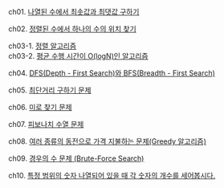 ch01. [나열된 수에서 최솟값과 최댓값 구하기](https://github.com/1010hy/algorithm/tree/main/Ch08/src/ch01)  

ch02. [정렬된 수에서 하나의 수의 위치 찾기](https://github.com/1010hy/algorithm/tree/main/Ch08/src/ch02)  

ch03-1. [정렬 알고리즘](https://github.com/1010hy/algorithm/blob/main/Ch08/src/ch03/README_InsertSort.md)  
ch03-2. [평균 수행 시간이 O(logN)인 알고리즘](https://github.com/1010hy/algorithm/blob/main/Ch08/src/ch03/README_HeapSort.md)  

ch04. [DFS(Depth - First Search)와 BFS(Breadth - First Search)](https://github.com/1010hy/algorithm/tree/main/Ch08/src/ch04)  

ch05. [최단거리 구하기 문제](https://github.com/1010hy/algorithm/tree/main/Ch08/src/ch05)  

ch06. [미로 찾기 문제](https://github.com/1010hy/algorithm/tree/main/Ch08/src/ch06)  

ch07. [피보나치 수열 문제](https://github.com/1010hy/algorithm/tree/main/Ch08/src/ch07)

ch08. [여러 종류의 동전으로 가격 지불하는 문제(Greedy 알고리즘)](https://github.com/1010hy/algorithm/tree/main/Ch08/src/ch08)

ch09. [경우의 수 문제 (Brute-Force Search)](https://github.com/1010hy/algorithm/tree/main/Ch08/src/ch09)

ch10. [특정 범위의 숫자 나열되어 있을 때 각 숫자의 개수를 세어봅시다.](https://github.com/1010hy/algorithm/tree/main/Ch08/src/ch10)
